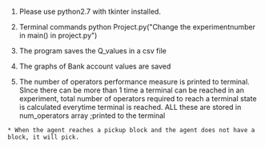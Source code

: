

  1. Please use python2.7 with tkinter installed.

  2. Terminal commands
  	python Project.py("Change the experimentnumber in main() in project.py")

  3. The program saves the Q_values in a csv file
  4. The graphs of Bank account values are saved
  5. The number of operators performance measure is printed to terminal. SInce there can be more than 1 time a terminal can be reached in an experiment, total number of operators required to reach a terminal state is calculated everytime terminal is reached. ALL these are stored in num_operators array ;printed to the terminal
```
* When the agent reaches a pickup block and the agent does not have a block, it will pick. 
